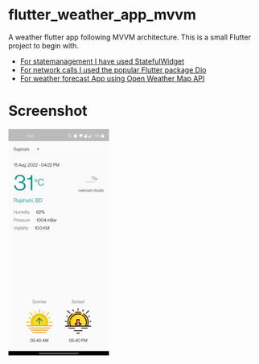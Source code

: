 # flutter_weather_app_mvvm

A weather flutter app following MVVM architecture. This is a small Flutter project to begin with.

- [For statemanagement I have used StatefulWidget](https://api.flutter.dev/flutter/widgets/StatefulWidget-class.html)
- [For network calls I used the popular Flutter package Dio](https://pub.dev/packages/dio)
- [For weather forecast App using Open Weather Map API](https://openweathermap.org/api)

<h1> Screenshot</h1>
<div>
    <img src="/images/screenshot1.png" width="200px" height="450px"</img> 
</div>
